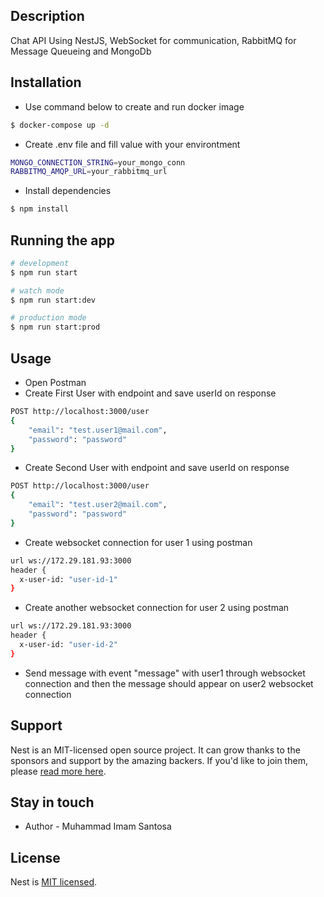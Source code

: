 ## Description

Chat API Using NestJS, WebSocket for communication, RabbitMQ for Message Queueing and MongoDb

## Installation

- Use command below to create and run docker image

```bash
$ docker-compose up -d
```

- Create .env file and fill value with your environtment

```bash
MONGO_CONNECTION_STRING=your_mongo_conn
RABBITMQ_AMQP_URL=your_rabbitmq_url
```

- Install dependencies

```bash
$ npm install
```

## Running the app

```bash
# development
$ npm run start

# watch mode
$ npm run start:dev

# production mode
$ npm run start:prod
```

## Usage

- Open Postman
- Create First User with endpoint and save userId on response

```bash
POST http://localhost:3000/user
{
    "email": "test.user1@mail.com",
    "password": "password"
}
```

- Create Second User with endpoint and save userId on response

```bash
POST http://localhost:3000/user
{
    "email": "test.user2@mail.com",
    "password": "password"
}
```

- Create websocket connection for user 1 using postman

```bash
url ws://172.29.181.93:3000
header {
  x-user-id: "user-id-1"
}
```

- Create another websocket connection for user 2 using postman

```bash
url ws://172.29.181.93:3000
header {
  x-user-id: "user-id-2"
}
```

- Send message with event "message" with user1 through websocket connection and then the message should appear on user2 websocket connection

## Support

Nest is an MIT-licensed open source project. It can grow thanks to the sponsors and support by the amazing backers. If you'd like to join them, please [read more here](https://docs.nestjs.com/support).

## Stay in touch

- Author - Muhammad Imam Santosa

## License

Nest is [MIT licensed](LICENSE).
